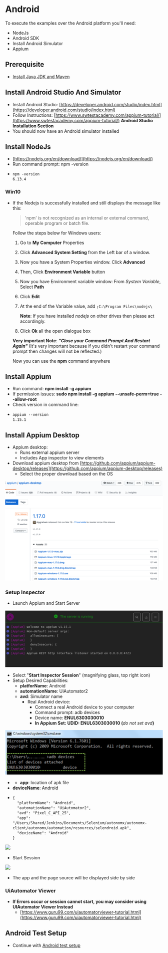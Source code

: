 # Android

To execute the examples over the Android platform you'll need:

* NodeJs
* Android SDK
* Install Android Simulator
* Appium

## Prerequisite

* [Install Java JDK and Maven](https://docs.autonomx.io/prerequisites)

## Install Android Studio And Simulator

* Install Android Studio: [https://developer.android.com/studio/index.html](https://developer.android.com/studio/index.html)
* Follow Instructions: [https://www.swtestacademy.com/appium-tutorial/](https://www.swtestacademy.com/appium-tutorial/) **Android Studio Installation Section**
* You should now have an Android simulator installed 

## Install NodeJs

* [https://nodejs.org/en/download/](https://nodejs.org/en/download/)
* Run command prompt: npm -version
* ```text
  npm -version
  6.13.4

  ```

### Win10

* If the Nodejs is successfully installed and still displays the message like this:

  > 'npm' is not recognized as an internal or external command, operable program or batch file.

  Follow the steps below for Windows users:

  1. Go to **My Computer** Properties
  2. Click **Advanced System Setting** from the Left bar of a window.
  3. Now you have a System Properties window. Click **Advanced**
  4. Then, Click **Environment Variable** button
  5. Now you have Environment variable window: From _System Variable_, Select **Path**
  6. Click **Edit**
  7. At the end of the Variable value, add `;C:\Program Files\nodejs\`

     **Note**: If you have installed _nodejs_ on other drives then please act accordingly.

  8. Click **Ok** all the open dialogue box

  **Very important Note**: _**"Close your Command Prompt And Restart Again"**_ \(It's very important because if you didn't restart your command prompt then changes will not be reflected.\)

  Now you can use the **npm** command anywhere

## Install Appium

* Run command: **npm install -g appium**
* If permission issues: **sudo npm install -g appium --unsafe-perm=true --allow-root**
* Check version in command line:
* ```text
  appium --version
  1.15.1
  ```

## Install Appium Desktop

* Appium desktop:
  * Runs external appium server
  * Includes App inspector to view elements 
* Download appium desktop from [https://github.com/appium/appium-desktop/releases](https://github.com/appium/appium-desktop/releases)
  * Select the proper download based on the OS

![](../.gitbook/assets/image%20%2888%29.png)



### Setup Inspector

* Launch Appium and Start Server

![](../.gitbook/assets/image%20%28120%29.png)

* Select "**Start Inspector Session**" \(magnifying glass, top right icon\)
* Setup Desired Capabilities:
  * **platforName**: Android
  * **automationName**: UiAutomator2
  * **avd**: Simulator name
    * Real Android device: 
      * Connect a real Android device to your computer
      * Command prompt: adb devices
      * Device name: **ENUL6303030010**
      * **In Appium Set: UDID: ENUL6303030010 \(**_do not set avd_**\)**

![](../.gitbook/assets/image%20%2827%29.png)

* * **app**: location of apk file
* **deviceName**: Android
* ```text
  {
    "platformName": "Android",
    "automationName": "UiAutomator2",
    "avd": "Pixel_C_API_25",
    "app": "/Users/Shared/Jenkins/Documents/Selenium/autonomx/autonomx-client/autonomx/automation/resources/selendroid.apk",
    "deviceName": "Android"
  }
  ```

![](../.gitbook/assets/image%20%2826%29.png)

* Start Session

![](../.gitbook/assets/image%20%2825%29.png)

* The app and the page source will be displayed side by side

### UiAutomator Viewer

* **If Errors occur or session cannot start, you may consider using UIAutomator Viewer Instead**
  * [https://www.guru99.com/uiautomatorviewer-tutorial.html](https://www.guru99.com/uiautomatorviewer-tutorial.html)

## Android Test Setup

* Continue with [Android test setup](https://docs.autonomx.io/getting-started/android-tests)

